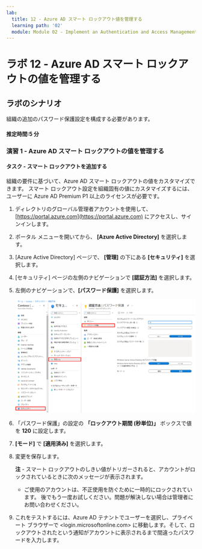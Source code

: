 ```yaml
---
lab:
  title: 12 - Azure AD スマート ロックアウト値を管理する
  learning path: '02'
  module: Module 02 - Implement an Authentication and Access Management Solution
---
```


# ラボ 12 - Azure AD スマート ロックアウトの値を管理する

## ラボのシナリオ

組織の追加のパスワード保護設定を構成する必要があります。

#### 推定時間:5 分

### 演習 1 - Azure AD スマート ロックアウトの値を管理する

#### タスク - スマート ロックアウトを追加する

組織の要件に基づいて、Azure AD スマート ロックアウトの値をカスタマイズできます。 スマート ロックアウト設定を組織固有の値にカスタマイズするには、ユーザーに Azure AD Premium P1 以上のライセンスが必要です。

1. ディレクトリのグローバル管理者アカウントを使用して、[https://portal.azure.com](https://portal.azure.com) にアクセスし、サインインします。

2. ポータル メニューを開いてから、 **[Azure Active Directory]** を選択します。

3. [Azure Active Directory] ページで、 **[管理]** の下にある **[セキュリティ]** を選択します。

4. [セキュリティ] ページの左側のナビゲーションで **[認証方法]** を選択します。

5. 左側のナビゲーションで、**[パスワード保護]** を選択します。

    ![[認証方法] ページと、[パスワード認証] を参照するために選択されて強調表示された項目を表示している画面イメージ](./media/lp2-mod3-browse-to-password-protection.png)

6. 「パスワード保護」の設定の **「ロックアウト期間 (秒単位)」** ボックスで値を **120** に設定します。

7. **[モード]** で **[適用済み]** を選択します。

8. 変更を保存します。

    **注** - スマート ロックアウトのしきい値がトリガーされると、アカウントがロックされているときに次のメッセージが表示されます。
    - ご使用のアカウントは、不正使用を防ぐために一時的にロックされています。 後でもう一度お試しください。問題が解決しない場合は管理者にお問い合わせください。

9. これをテストするには、Azure AD テナントでユーザーを選択し、プライベート ブラウザーで <login.microsoftonline.com> に移動します。そして、ロックアウトされたという通知がアカウントに表示されるまで間違ったパスワードを入力します。
